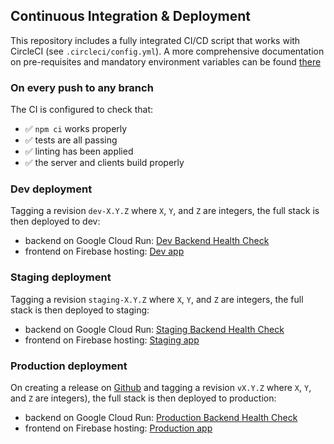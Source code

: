 ## Continuous Integration & Deployment

This repository includes a fully integrated CI/CD script that works with CircleCI (see `.circleci/config.yml`).
A more comprehensive documentation on pre-requisites and mandatory environment variables can be found [there](/.circleci/README.md)

### On every push to any branch

The CI is configured to check that:

- ✅ `npm ci` works properly
- ✅ tests are all passing
- ✅ linting has been applied
- ✅ the server and clients build properly

### Dev deployment

Tagging a revision `dev-X.Y.Z` where `X`, `Y`, and `Z` are integers, the full stack is then deployed to dev:

- backend on Google Cloud Run: [Dev Backend Health Check](https://server.dev.feedzback.znk.io/health)
- frontend on Firebase hosting: [Dev app](https://dev.feedzback.znk.io)

### Staging deployment

Tagging a revision `staging-X.Y.Z` where `X`, `Y`, and `Z` are integers, the full stack is then deployed to staging:

- backend on Google Cloud Run: [Staging Backend Health Check](https://server.staging.feedzback.znk.io/health)
- frontend on Firebase hosting: [Staging app](https://staging.feedzback.znk.io)

### Production deployment

On creating a release on [Github](https://github.com/Zenika/feedzback/releases) and tagging a revision `vX.Y.Z` where `X`, `Y`, and `Z` are integers), the full stack is then deployed to production:

- backend on Google Cloud Run: [Production Backend Health Check](https://server.feedzback.znk.io/health)
- frontend on Firebase hosting: [Production app](https://feedzback.znk.io)
